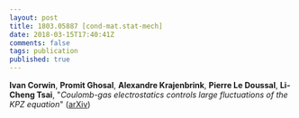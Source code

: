 ```yaml
---
layout: post
title: 1803.05887 [cond-mat.stat-mech]
date: 2018-03-15T17:40:41Z
comments: false
tags: publication
published: true
---
```


<b>Ivan Corwin</b>, <b>Promit Ghosal</b>, <b>Alexandre Krajenbrink</b>, <b>Pierre Le Doussal</b>, <b>Li-Cheng Tsai</b>, "<i>Coulomb-gas electrostatics controls large fluctuations of the KPZ  equation</i>" ([arXiv](http://arxiv.org/abs/1803.05887v1))
